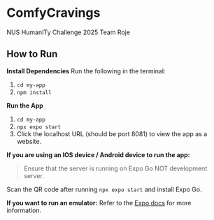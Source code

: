 # ComfyCravings
NUS HumanITy Challenge 2025 Team Roje

## How to Run

**Install Dependencies**
Run the following in the terminal:
1. <code>cd my-app</code>
2. <code>npm install</code>

**Run the App**
1. <code>cd my-app</code> 
2. <code>npx expo start</code>
3. Click the localhost URL (should be port 8081) to view the app as a website.

**If you are using an IOS device / Android device to run the app:**
> Ensure that the server is running on Expo Go NOT development server. 

Scan the QR code after running <code>npx expo start</code> and install Expo Go.

**If you want to run an emulator:**
Refer to the [Expo docs](https://docs.expo.dev/workflow/android-studio-emulator/) for more information.
